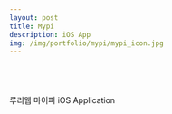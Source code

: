 ```yaml
---
layout: post
title: Mypi
description: iOS App
img: /img/portfolio/mypi/mypi_icon.jpg
---
```


<div class="col three caption">
	<a href="https://itunes.apple.com/kr/app/mypi/id1034771353?mt=8" style="display:inline-block;overflow:hidden;background:url(https://linkmaker.itunes.apple.com/en-us/badge-lrg.svg?releaseDate=2015-09-23&kind=iossoftware&bubble=apple_music) no-repeat;width:135px;height:40px;"></a>
</div>

루리웹 마이피 iOS Application


<div class="img_row">
	<img class="col one" src="{{ site.baseurl }}/img/portfolio/mypi/mypi_1.png" alt="" title="screenshot1 image"/>
	<img class="col one" src="{{ site.baseurl }}/img/portfolio/mypi/mypi_2.png" alt="" title="screenshot2 image"/>
	<img class="col one" src="{{ site.baseurl }}/img/portfolio/mypi/mypi_3.png" alt="" title="screenshot3 image"/>
</div>
<div class="img_row">
	<img class="col one" src="{{ site.baseurl }}/img/portfolio/mypi/mypi_4.png" alt="" title="screenshot4 image"/>
	<img class="col one" src="{{ site.baseurl }}/img/portfolio/mypi/mypi_5.png" alt="" title="screenshot5 image"/>
</div>
